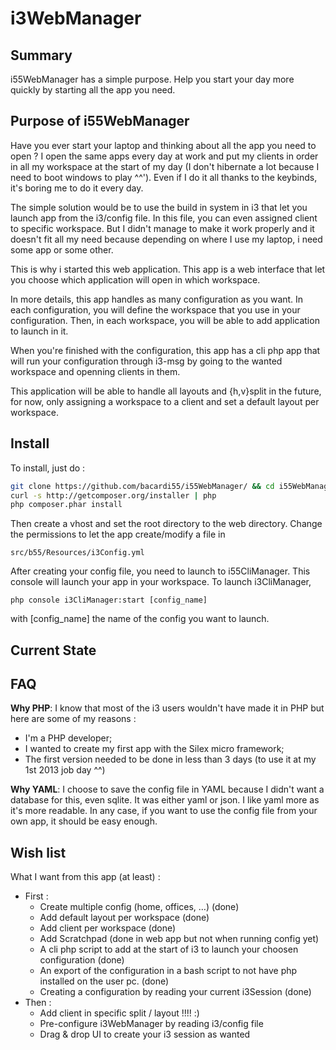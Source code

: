 i3WebManager
============

Summary
----
i55WebManager has a simple purpose. Help you start your day more quickly by starting all the app you need.

Purpose of i55WebManager
----
Have you ever start your laptop and thinking about all the app you need to open ?
I open the same apps every day at work and put my clients in order in all my workspace at the start of my day (I don't hibernate a lot because I need to boot windows to play ^^').
Even if I do it all thanks to the keybinds, it's boring me to do it every day.

The simple solution would be to use the build in system in i3 that let you launch app from the i3/config file. In this file, you can even assigned client to specific workspace.
But I didn't manage to make it work properly and it doesn't fit all my need because depending on where I use my laptop, i need some app or some other.

This is why i started this web application.
This app is a web interface that let you choose which application will open in which workspace.

In more details, this app handles as many configuration as you want. In each configuration, you will define the workspace that you use in your configuration.
Then, in each workspace, you will be able to add application to launch in it.

When you're finished with the configuration, this app has a cli php app that will run your configuration through i3-msg by going to the wanted workspace and openning clients in them.

This application will be able to handle all layouts and {h,v}split in the future, for now, only assigning a workspace to a client and set a default layout per workspace.


Install
----
To install, just do :
```bash
git clone https://github.com/bacardi55/i55WebManager/ && cd i55WebManager && git checkout 0.3.1-alpha
curl -s http://getcomposer.org/installer | php
php composer.phar install
```
Then create a vhost and set the root directory to the web directory.
Change the permissions to let the app create/modify a file in
```
src/b55/Resources/i3Config.yml
```

After creating your config file, you need to launch to i55CliManager. This console will launch your app in your workspace.
To launch i3CliManager,
```
php console i3CliManager:start [config_name]
```
with [config_name] the name of the config you want to launch.

Current State
----

FAQ
----
**Why PHP**:
I know that most of the i3 users wouldn't have made it in PHP but here are some of my reasons :
  - I'm a PHP developer;
  - I wanted to create my first app with the Silex micro framework;
  - The first version needed to be done in less than 3 days (to use it at my 1st 2013 job day ^^)

**Why YAML**:
I choose to save the config file in YAML because I didn't want a database for this, even sqlite. It was either
yaml or json. I like yaml more as it's more readable. In any case, if you want to use the config file from your own app, it should be easy enough.

Wish list
----
What I want from this app (at least) :
- First :
  - Create multiple config (home, offices, …) (done)
  - Add default layout per workspace (done)
  - Add client per workspace (done)
  - Add Scratchpad (done in web app but not when running config yet)
  - A cli php script to add at the start of i3 to launch your choosen configuration (done)
  - An export of the configuration in a bash script to not have php installed on the user pc. (done)
  - Creating a configuration by reading your current i3Session (done)
- Then :
  - Add client in specific split / layout !!!! :)
  - Pre-configure i3WebManager by reading i3/config file
  - Drag & drop UI to create your i3 session as wanted
